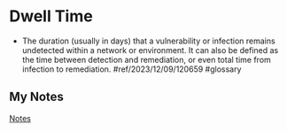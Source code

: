 # Dwell Time
- The duration (usually in days) that a vulnerability or infection remains undetected within a network or environment. It can also be defined as the time between detection and remediation, or even total time from infection to remediation. #ref/2023/12/09/120659 #glossary
## My Notes
[Notes](mynotes/dwell-time-notes.md)
